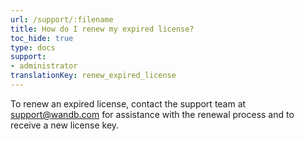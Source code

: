 ```yaml
---
url: /support/:filename
title: How do I renew my expired license?  
toc_hide: true
type: docs
support:
- administrator
translationKey: renew_expired_license
---
```

To renew an expired license, contact the support team at support@wandb.com for assistance with the renewal process and to receive a new license key.